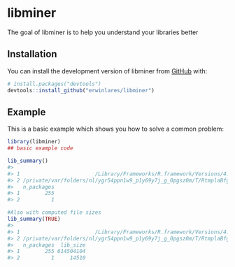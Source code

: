 
<!-- README.md is generated from README.Rmd. Please edit that file -->

# libminer

<!-- badges: start -->
<!-- badges: end -->

The goal of libminer is to help you understand your libraries better

## Installation

You can install the development version of libminer from
[GitHub](https://github.com/) with:

``` r
# install.packages("devtools")
devtools::install_github("erwinlares/libminer")
```

## Example

This is a basic example which shows you how to solve a common problem:

``` r
library(libminer)
## basic example code

lib_summary()
#>                                                                                        library
#> 1                        /Library/Frameworks/R.framework/Versions/4.3-x86_64/Resources/library
#> 2 /private/var/folders/nl/ygr54ppn1w9_p1y69y7j_g_0pgsz0m/T/RtmplaBfgi/temp_libpath917d66ed2ce2
#>   n_packages
#> 1        255
#> 2          1

#Also with computed file sizes
lib_summary(TRUE)
#>                                                                                        library
#> 1                        /Library/Frameworks/R.framework/Versions/4.3-x86_64/Resources/library
#> 2 /private/var/folders/nl/ygr54ppn1w9_p1y69y7j_g_0pgsz0m/T/RtmplaBfgi/temp_libpath917d66ed2ce2
#>   n_packages  lib_size
#> 1        255 614504104
#> 2          1     14510
```
